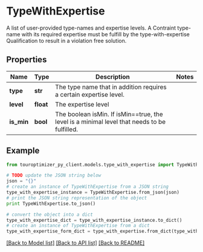 # TypeWithExpertise

A list of user-provided type-names and expertise levels. A Contraint type-name with its required expertise must be fulfill by the type-with-expertise Qualification to result in a violation free solution.

## Properties

Name | Type | Description | Notes
------------ | ------------- | ------------- | -------------
**type** | **str** | The type name that in addition requires a certain expertise level. | 
**level** | **float** | The expertise level | 
**is_min** | **bool** | The boolean isMin. If isMin&#x3D;&#x3D;true, the level is a minimal level that needs to be fulfilled. | 

## Example

```python
from touroptimizer_py_client.models.type_with_expertise import TypeWithExpertise

# TODO update the JSON string below
json = "{}"
# create an instance of TypeWithExpertise from a JSON string
type_with_expertise_instance = TypeWithExpertise.from_json(json)
# print the JSON string representation of the object
print TypeWithExpertise.to_json()

# convert the object into a dict
type_with_expertise_dict = type_with_expertise_instance.to_dict()
# create an instance of TypeWithExpertise from a dict
type_with_expertise_form_dict = type_with_expertise.from_dict(type_with_expertise_dict)
```
[[Back to Model list]](../README.md#documentation-for-models) [[Back to API list]](../README.md#documentation-for-api-endpoints) [[Back to README]](../README.md)


